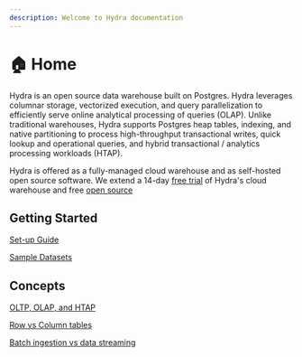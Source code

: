 ```yaml
---
description: Welcome to Hydra documentation
---
```


# 🏠 Home

Hydra is an open source data warehouse built on Postgres. Hydra leverages columnar storage, vectorized execution, and query parallelization to efficiently serve online analytical processing of queries (OLAP). Unlike traditional warehouses, Hydra supports Postgres heap tables, indexing, and native partitioning to process high-throughput transactional writes, quick lookup and operational queries, and hybrid transactional / analytics processing workloads (HTAP).

Hydra is offered as a fully-managed cloud warehouse and as self-hosted open source software. We extend a 14-day [free trial](https://calendly.com/hydrasdb/hydra-early-access) of Hydra's cloud warehouse and free [open source](https://github.com/HydrasDB/hydra)

## Getting Started

[Set-up Guide](getting-started/setup-guide.md)

[Sample Datasets](getting-started/loading-sample-data.md)

## Concepts

[OLTP, OLAP, and HTAP](concepts/oltp-olap-and-htap.md)

[Row vs Column tables](organize/data-modeling/row-vs-column-tables.md)

[Batch ingestion vs data streaming](concepts/batch-ingestion-and-data-streaming.md)
